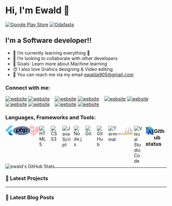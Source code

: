 
 # Hi, I'm Ewald 👋 

[![Google Play Store](https://img.shields.io/badge/google-play-tore)](https://play.google.com/store/apps/developer?id=ABC+Inc+Lab)
[![Odafasta](https://img.shields.io/badge/Odafasta-website?color=FF4510)](https://play.google.com/store/apps/developer?id=ABC+Inc+Lab)


## I'm a Software developer!!

- 🌱 I’m currently learning everything 🤣
- 👯 I’m looking to collaborate with other developers
- 🥅 Goals: Learn more about Machine learning
- 😍 I also love Grahics designing & Video editing
- 📧 You can reach me via my email ewalda905@gmail.com


### Connect with me:

[![website](./img/globe-light.svg)](https://google.com#gh-light-mode-only)
[![website](./img/globe-dark.svg)](https://google.com#gh-dark-mode-only)
&nbsp;&nbsp;
[![website](./img/youtube-light.svg)](https://youtube.com/odafasta#gh-light-mode-only)
[![website](./img/youtube-dark.svg)](https://youtube.com/odafasta#gh-dark-mode-only)
&nbsp;&nbsp;
[![website](./img/twitter-light.svg)](https://twitter.com/odafasta#gh-light-mode-only)
[![website](./img/twitter-dark.svg)](https://twitter.com/odafasta#gh-dark-mode-only)
&nbsp;&nbsp;
[![website](./img/linkedin-light.svg)](https://linkedin.com/in/ewald-abraham-55b80b1b6#gh-light-mode-only)
[![website](./img/linkedin-dark.svg)](https://linkedin.com/in/ewald-abraham-55b80b1b6#gh-dark-mode-only)
&nbsp;&nbsp;
[![website](./img/instagram-light.svg)](https://www.instagram.com/odafasta_/#gh-light-mode-only)
[![website](./img/instagram-dark.svg)](https://www.instagram.com/odafasta_/#gh-dark-mode-only)

### Languages, Frameworks and Tools:

<img align="left" alt="flutter" height="30px" src="./img/flutter-logo.png" />
<img align="left" alt="php" height="30px" src="./img/php.png" />
<img align="left" alt="laravel" height="30px" src="./img/laravel.png" />
<img align="left" alt="HTML5" width="26px" src="https://cdn.jsdelivr.net/gh/devicons/devicon/icons/html5/html5-original.svg" style="padding-right:10px;" />
<img align="left" alt="CSS3" width="26px" src="https://cdn.jsdelivr.net/gh/devicons/devicon/icons/css3/css3-original.svg" style="padding-right:10px;" />
<img align="left" alt="JavaScript" width="26px" src="https://cdn.jsdelivr.net/gh/devicons/devicon/icons/javascript/javascript-original.svg" style="padding-right:10px;" />
<img align="left" alt="Node.js" width="26px" src="https://cdn.jsdelivr.net/gh/devicons/devicon/icons/nodejs/nodejs-original.svg" style="padding-right:10px;" />
<img align="left" alt="Git" width="26px" src="https://cdn.jsdelivr.net/gh/devicons/devicon/icons/git/git-original.svg" style="padding-right:10px;" />
<img align="left" alt="GitHub" width="26px" src="https://user-images.githubusercontent.com/3369400/139447912-e0f43f33-6d9f-45f8-be46-2df5bbc91289.png" style="padding-right:10px;" />
<img align="left" alt="Terminal" width="26px" src="./img/terminal-dark.svg" />
<img align="left" alt="PhpMyAdmin" height="30px" src="./img/PhpMyAdmin_logo.svg.png" />
<img align="left" alt="Visual Studio Code" width="26px" src="https://cdn.jsdelivr.net/gh/devicons/devicon/icons/vscode/vscode-original.svg" style="padding-right:10px;" />
<img align="left" alt="PhpMyAdmin" height="30px" src="./img/android-studio.png" />


### Github status

<img align="left" alt="ewald's GitHub Stats" src="https://github-readme-stats.vercel.app/api?username=ewald-ai&show_icons=true&hide_border=false&title_color=ff652f&icon_color=FFE400&bg_color=09131B&text_color=ffffff&border_color=0c1a25" />


<br />
<br />

---

### 💼 Latest Projects

<!-- YOUTUBE:START -->
<!--- [SYDF!](https://www.youtube.com)-->


---

### 📕 Latest Blog Posts



